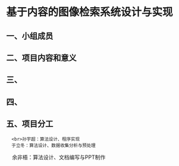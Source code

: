 基于内容的图像检索系统设计与实现
===========================
一、小组成员
-------
二、项目内容和意义
-------
三、
-------
四、
-------
五、项目分工
-------
      <br>孙宇超：算法设计、程序实现
      于立冬：算法设计、数据收集分析与预处理
      余非梧：算法设计、文档编写与PPT制作</br>
